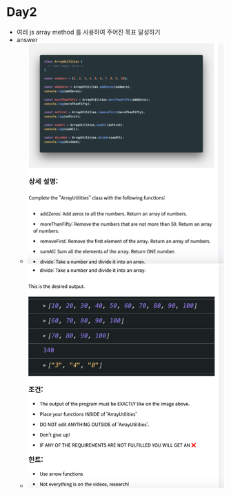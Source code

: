 # Day2

- 여러 js array method 를 사용하여 주어진 목표 달성하기
- answer
  - ![ass1](./assignment1.png)
  - ![ass2](./assignment2.png)
